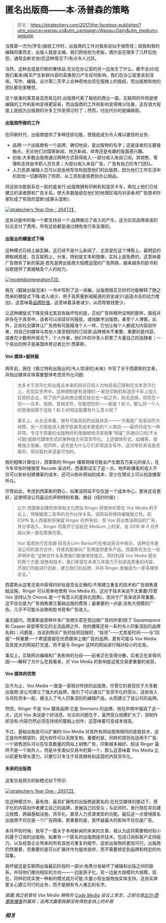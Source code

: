 # 匿名出版商——本·汤普森的策略

> 原文：<https://stratechery.com/2017/the-faceless-publisher/?utm_source=wanqu.co&utm_campaign=Wanqu+Daily&utm_medium=website>

当我第一次为(学生)报纸工作时，出版商的工作对我来说似乎很奇怪；就我和我的编辑同事而言，出版人就是主编，我们把他视为老板，偶尔会在喝多了几杯后抱怨，通常会断言他(在这种情况下)有点令人讨厌。

当然，这种态度是印刷的奢侈品:无论在办公室的另一边发生了什么，都不会对(在我们看来)每天产生新鲜内容的英勇努力产生任何影响。我们在办公室里呆到深夜，写作、编辑、设计第二天早上会神奇地出现在报摊上的报纸，而出版商和他的团队都在家睡觉。

这个故事的寓意是显而易见的:出版商代表了报纸的商业一面，互联网的作用是使编辑的工作和影响变得更容易，而出版商的工作和影响变得难以估量，这在很大程度上是因为出版商的许多工作变得过时了；然而，付出代价的是编辑部。

#### 出版商所做的工作

在印刷时代，出版商提供了多种连锁功能，使报纸成为令人难以置信的业务:

*   品牌:一个出版商有一个品牌，确切地说，是出版物的名字；这是读者的主要接触点，无论他们对国家新闻、地方新闻、体育还是有趣的版面感兴趣。
*   创收:大多数出版商通过两种方式获得收入:一部分收入来自订阅，其销售、管理和支持由专职人员负责；大部分收入来自广告，广告有自己的专门团队。
*   人力资源:编辑人员可以自由地写信和抱怨他们的出版商，因为他们工作生活中的其他一切都得到了照顾，从工资到差旅费到办公用品。

将这些功能联系在一起的是发行:出版商拥有印刷机和送货卡车，再加上他们已经建立的读者群和广告关系，使大多数报纸在他们的地理区域内对读者*和*广告商*和*作家形成了有效的垄断(或寡头垄断):

[![stratechery Year One - 264](img/6c7534844e9ea078bca6d67d261fdcc1.png)T2】](https://i0.wp.com/stratechery.com/wp-content/uploads/2017/05/stratechery-Year-One-264.png?ssl=1)

这些功能中的每一个都支持另一个:品牌推动了收入的产生，这为实现品牌承诺的社论支付了费用，所有这些都是通过拥有发行来支撑的。

#### 出版业的螺旋式下降

这种模式已经土崩瓦解，这已经不是什么新闻了，尤其是在这个博客上。最明显的罪魁祸首是，在互联网上，分发，特别是文本和图像，实际上是免费的，这意味着广告商有了新的渠道:首先是跨出版商大规模运营的广告网络，越来越多的脸书和谷歌提供了直接触及个人的权力。

[![modeldisintegration](img/bf6d570a79d6508514be7b0aa8390d74.png)T2】](https://stratechery.com/2015/popping-the-publishing-bubble/)

我在《戳破出版泡沫》一书中写到了这一进展，出版商相互交织的功能解释了随之而来的螺旋式下降:收入减少，用于高质量新闻报道的资金减少(追逐点击的动力增加)，这意味着[品牌贬值](https://stratechery.com/2015/why-web-pages-suck/)，这意味着读者减少，从而导致钱更少。

让这种螺旋式下降变得尤其具有破坏性的是，正如广告转移所证明的那样，报纸并非存在于真空中。读者可以阅读任何报纸，或纯数字出版商，甚至个人博客。此外，正如社交媒体让广告商有可能瞄准个人一样，它也让每个人都成为内容创作者，将自己的媒体与其他人推至相同的订阅源:品牌根本不重要，重要的是内容，或者在少数例外情况下，个人作者，他们中的许多人积累了大量自己的追随者；一个突出的例子是美国体育记者比尔·西蒙斯。

#### Vox 媒体+振铃器

两年前，我在《格兰特和出版业的(令人惊讶的)未来》中写了关于西蒙斯的文章，并指出媒体实体需要整体考虑货币化问题:

> 太多关于货币化和出版业未来的辩论已经人为地将自己限制在文本货币化上。在现实世界中，这种限制是有道理的:一家在印刷机和送货卡车上投入巨资的企业，除了将产品和商业模式结合在一起之外，别无选择，但现在一切——文本、视频、音频文件，你能想到的——都是 1 和 0，那么将一个人的思维局限于这些 1 和 0 的特定配置有什么意义呢？
> 
> 事实上，从长远来看，很有可能目前的出版状态——一方面是广告驱动的大规模，另一方面是收入数字低甚至成本更低的个人商店——最终将成为一种异常。专注于质量的出版物将利用捆绑经济来收集“明星”,并通过订阅(不太可能)或替代媒体形式的某种组合将其货币化。上述媒体形式，如播客，很难独立发展，但同样，这也是为什么它们非常适合写作，这对增长来说是完美的，但对盈利来说是可怕的。

我的粗略计算估计，西蒙斯的 Ringer 播客网络可能会产生数百万美元的收入，在今年早些时候接受 Recode 采访时，西蒙斯证实了这一点，他声称播客的收入不仅可以弥补创建播客的成本，还可以弥补网站的成本，至少在理论上可以创造播客听众。

尽管如此，考虑到西蒙斯的野心，如果该网站不仅仅是一个成本中心，那肯定会更好，这使得该公司最近的声明特别有趣。摘自《纽约时报》:

> 比尔·西蒙斯创建的体育和文化网站 Ringer 将很快托管在 Vox Media 的平台上，但根据周二宣布的合作伙伴关系，该网站将保持编辑独立性。前 ESPN 名人西蒙斯将保留 Ringer 的所有权，但 Vox 将出售该网站的广告，并分享收入。Ringer 将离开它目前在 Medium 上的家，自 2016 年 6 月开始以来一直在那里托管。
> 
> Vox 首席执行官吉姆·班克夫(Jim Bankoff)在电话采访中表示，这种合作是该公司的首次合作，将使其能够向广告商提供更多产品。西蒙斯先生在一份声明中说:“这种合作关系使我们能够保持独立，同时利用 Vox Media 擅长的两个方面:销售和技术。我们希望在未来几年致力于创造高质量的内容，尽我们所能进行创新，建立我们的品牌，并将 Ringer 发展成为一家多媒体企业。”

西蒙斯从这笔交易中获得的好处是完全正确的:不用建立重复的技术和广告销售基础设施，Ringer 可以简单地使用 Vox Media 的。这对于技术来说不太重要(尽管 Vox 坚持认为 Chorus 是一个有意义的差异化因素)，但对于广告来说非常重要。这不仅仅是为广告销售建立基础设施的费用；最重要的一点是:没有大规模的广告，几乎不可能与谷歌和脸书竞争广告收入。

毫无疑问，西蒙斯是那种许多广告商乐意在旁边做广告的作家(除了 Squarespace 和 Casper 床垫等常见的主流品牌之外，他的播客还有一系列令人印象深刻的品牌名称)；问题是，当谈到购买广告的投资回报时，“投资”——尤其是时间——与“回报”一样重要:一个希望直接在优质媒体上做广告的品牌，更有可能与 Vox Media 及其庞大的网站打交道，而不是与 Ringer 这样的网站进行相对较小的交易。

事实上，互联网对编辑和广告影响的分歧——前者正在变得分散，后者正在变得巩固——解释了为什么在我看来，对 Vox Media 的影响是这笔交易更重要的收获。

#### Vox 媒体的优势

迄今为止，Vox Media 一直是一家相对传统的出版商，尽管它的表现优于大多数出版商:该公司建立了强大的品牌，吸引了可以通过广告货币化的受众，这些收入与风险资本一起，被注入了令人印象深刻的编辑产品，从而建立了该公司的品牌。

然而，Ringer 不是 Vox 媒体品牌:它是 Simmons 的品牌，他在声明中强调了这一点，这对 Vox 来说是个好消息。社论的问题在于，虽然受众规模扩大了，但制作却没有:内容仍然必须在持续的基础上创作，这意味着可变成本很高。

不过，基础设施是可以扩展的:Vox Media 对其所有网站使用相同的底层技术，这正是你所期望的，因为软件可以无限复制。重要的是，同样的原则也适用于广告:一个销售团队可以在任意数量的网站上销售广告，印象越多越好。假设 Ringer 最终不是一个局外人，而是许多类似交易中的第一个，那么这意味着 Vox Media 比以前更有增长潜力，只要它只专注于将其拥有和运营的内容货币化。

#### 未来的出版商

这笔交易预示的新模式如下所示:

[![stratechery Year One - 265](img/412c262b3ad5fc291ffe978a96b4cf0c.png)T2】](https://i0.wp.com/stratechery.com/wp-content/uploads/2017/05/stratechery-Year-One-265.png?ssl=1)

在这种模式中，最有效、最具扩展性的出版商是匿名的:在社交媒体的推动下，原子化的内容创作者建立自己的品牌，发展自己的受众；与此同时，发行商在背后建立规模，跨越基础设施、货币化，甚至人力资源类型的功能。最后这一点使得匿名出版商不仅仅是一个广告网络，更重要的是，我怀疑最大的影响不仅仅是广告。

本月早些时候，我写了一篇关于本地新闻的未来的文章，我认为这将需要相对较小的基于订阅的出版物。如果有一个匿名的出版商提供技术，包括订阅和客户支持能力，以及经营企业带来的所有其他可重复的细节，这些出版物将更加可行。出版商仍然重要，但重要的是可以扩展并作为服务提供，而不需要绑定到品牌和特定的内容集。

我怀疑这是互联网出版最后阶段的一部分:免费分发破坏了编辑和出版之间的联系，并将他们推向相反的方向——一边是原子化，另一边是大规模的大规模。现在，同样的现实使一种新的模式成为可能:大量小型出版物由实体支持，这些实体更关心建立可行的业务，而不是拥有令人难忘的名字。

*披露:我之前曾在 Vox Media 拥有的 [Code Media](https://www.recode.net/2017/3/20/14960622/video-watch-ben-thompson-founder-author-stratechery-newsletter-subscription-code-media) 会议上发言，之前也是[比尔·西蒙斯播客](https://soundcloud.com/the-bill-simmons-podcast/ep-179-the-battle-for-tech-supremacy-with-ben-thompson)的嘉宾；这两次露面我都没有得到金钱上的补偿*

### *相关*